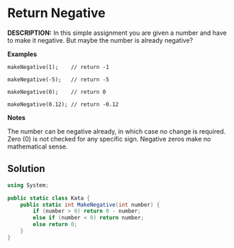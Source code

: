 # Return Negative

**DESCRIPTION:**
In this simple assignment you are given a number and have to make it negative. But maybe the number is already negative?

**Examples**

`makeNegative(1);    // return -1`

`makeNegative(-5);   // return -5`

`makeNegative(0);    // return 0`

`makeNegative(0.12); // return -0.12`

**Notes**

The number can be negative already, in which case no change is required.
Zero (0) is not checked for any specific sign. Negative zeros make no mathematical sense.
## Solution
```C#
using System;

public static class Kata {
    public static int MakeNegative(int number) {
        if (number > 0) return 0 - number;
        else if (number < 0) return number;
        else return 0;
    }
}
```
